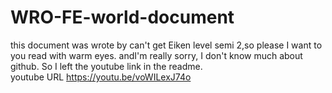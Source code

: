 # WRO-FE-world-document
this document was wrote by can't get Eiken level semi 2,so please I want to you read with warm eyes.
andI'm really sorry, I don't know much about github. So I left the youtube link in the readme.
<br>youtube URL https://youtu.be/voWILexJ74o
